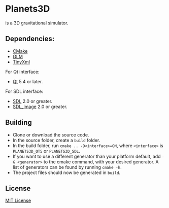 Planets3D
=========
is a 3D gravitational simulator.

Dependencies:
-------------
* [CMake]
* [GLM]
* [TinyXml]

For Qt interface:
* [Qt] 5.4 or later.

For SDL interface:
* [SDL] 2.0 or greater.
* [SDL_image] 2.0 or greater.

Building
--------
* Clone or download the source code.
* In the source folder, create a `build` folder.
* In the build folder, run `cmake .. -D<interface>=ON`, where `<interface>` is `PLANETS3D_QT5` or `PLANETS3D_SDL`.
* If you want to use a different generator than your platform default, add `-G <generator>` to the cmake command, with your desired generator. A list of generators can be found by running `cmake -h`.
* The project files should now be generated in `build`.

License
-------
[MIT License]


[CMake]:http://www.cmake.org
[Qt]:http://www.qt.io
[GLM]:http://glm.g-truc.net/
[TinyXml]:http://www.grinninglizard.com/tinyxml/
[SDL]:http://www.libsdl.org
[SDL_image]:http://www.libsdl.org/projects/SDL_image
[MIT License]:LICENSE
